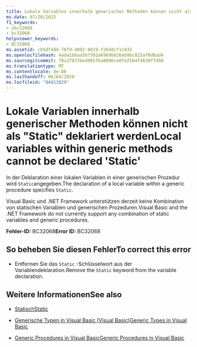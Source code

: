 ```yaml
---
title: Lokale Variablen innerhalb generischer Methoden können nicht als "Static" deklariert werden
ms.date: 07/20/2015
f1_keywords:
- vbc32068
- bc32068
helpviewer_keywords:
- BC32068
ms.assetid: cb5df484-76f9-4092-9d19-f26ddcf1c035
ms.openlocfilehash: 4ada1b6aa567392a6969b826eb9bc815af0d6ad4
ms.sourcegitcommit: f8c270376ed905f6a8896ce0fe25b4f4b38ff498
ms.translationtype: MT
ms.contentlocale: de-DE
ms.lasthandoff: 06/04/2020
ms.locfileid: "84413829"
---
```

# <a name="local-variables-within-generic-methods-cannot-be-declared-static"></a><span data-ttu-id="be1c0-102">Lokale Variablen innerhalb generischer Methoden können nicht als "Static" deklariert werden</span><span class="sxs-lookup"><span data-stu-id="be1c0-102">Local variables within generic methods cannot be declared 'Static'</span></span>
<span data-ttu-id="be1c0-103">In der Deklaration einer lokalen Variablen in einer generischen Prozedur wird `Static`angegeben.</span><span class="sxs-lookup"><span data-stu-id="be1c0-103">The declaration of a local variable within a generic procedure specifies `Static`.</span></span>  
  
 <span data-ttu-id="be1c0-104">Visual Basic und .NET Framework unterstützen derzeit keine Kombination von statischen Variablen und generischen Prozeduren.</span><span class="sxs-lookup"><span data-stu-id="be1c0-104">Visual Basic and the .NET Framework do not currently support any combination of static variables and generic procedures.</span></span>  
  
 <span data-ttu-id="be1c0-105">**Fehler-ID:** BC32068</span><span class="sxs-lookup"><span data-stu-id="be1c0-105">**Error ID:** BC32068</span></span>  
  
## <a name="to-correct-this-error"></a><span data-ttu-id="be1c0-106">So beheben Sie diesen Fehler</span><span class="sxs-lookup"><span data-stu-id="be1c0-106">To correct this error</span></span>  
  
- <span data-ttu-id="be1c0-107">Entfernen Sie das `Static` -Schlüsselwort aus der Variablendeklaration.</span><span class="sxs-lookup"><span data-stu-id="be1c0-107">Remove the `Static` keyword from the variable declaration.</span></span>  
  
## <a name="see-also"></a><span data-ttu-id="be1c0-108">Weitere Informationen</span><span class="sxs-lookup"><span data-stu-id="be1c0-108">See also</span></span>

- [<span data-ttu-id="be1c0-109">Statisch</span><span class="sxs-lookup"><span data-stu-id="be1c0-109">Static</span></span>](../language-reference/modifiers/static.md)

- [<span data-ttu-id="be1c0-110">Generische Typen in Visual Basic (Visual Basic)</span><span class="sxs-lookup"><span data-stu-id="be1c0-110">Generic Types in Visual Basic</span></span>](../programming-guide/language-features/data-types/generic-types.md)
- [<span data-ttu-id="be1c0-111">Generic Procedures in Visual Basic</span><span class="sxs-lookup"><span data-stu-id="be1c0-111">Generic Procedures in Visual Basic</span></span>](../programming-guide/language-features/data-types/generic-procedures.md)
